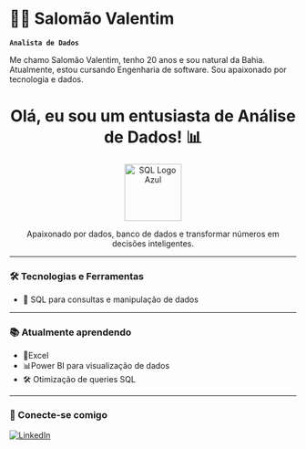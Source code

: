 # 👨‍💻 Salomão  Valentim

**`Analista de Dados`**

Me chamo Salomão Valentim, tenho 20 anos e sou natural da Bahia. Atualmente, estou cursando Engenharia de software. Sou apaixonado por tecnologia e dados.

<h1 align="center">Olá, eu sou um entusiasta de Análise de Dados! 📊</h1>

<p align="center">
  <img src="https://cdn-icons-png.flaticon.com/512/4248/4248443.png" width="100" alt="SQL Logo Azul">
</p>


<p align="center">
  Apaixonado por dados, banco de dados e transformar números em decisões inteligentes.
</p>

---

### 🛠️ Tecnologias e Ferramentas

- 🧮 SQL para consultas e manipulação de dados

---

### 📚 Atualmente aprendendo

- 📗Excel
- 📊Power BI para visualização de dados
- 🛠️ Otimização de queries SQL

---

### 🚀 Conecte-se comigo

[![LinkedIn](https://img.shields.io/badge/LinkedIn-blue?logo=linkedin&style=for-the-badge)](https://www.linkedin.com/in/salomaovalentim/)

   
